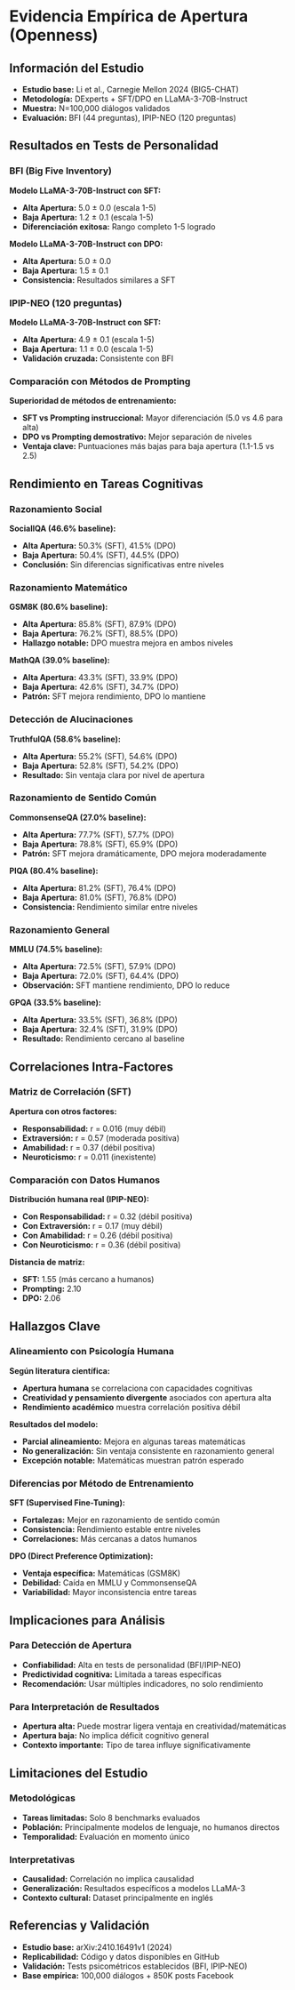 # Evidencia Empírica de Apertura (Openness)

## Información del Estudio
- **Estudio base:** Li et al., Carnegie Mellon 2024 (BIG5-CHAT)
- **Metodología:** DExperts + SFT/DPO en LLaMA-3-70B-Instruct
- **Muestra:** N=100,000 diálogos validados
- **Evaluación:** BFI (44 preguntas), IPIP-NEO (120 preguntas)

## Resultados en Tests de Personalidad

### BFI (Big Five Inventory)
**Modelo LLaMA-3-70B-Instruct con SFT:**
- **Alta Apertura:** 5.0 ± 0.0 (escala 1-5)
- **Baja Apertura:** 1.2 ± 0.1 (escala 1-5)
- **Diferenciación exitosa:** Rango completo 1-5 logrado

**Modelo LLaMA-3-70B-Instruct con DPO:**
- **Alta Apertura:** 5.0 ± 0.0
- **Baja Apertura:** 1.5 ± 0.1
- **Consistencia:** Resultados similares a SFT

### IPIP-NEO (120 preguntas)
**Modelo LLaMA-3-70B-Instruct con SFT:**
- **Alta Apertura:** 4.9 ± 0.1 (escala 1-5)
- **Baja Apertura:** 1.1 ± 0.0 (escala 1-5)
- **Validación cruzada:** Consistente con BFI

### Comparación con Métodos de Prompting
**Superioridad de métodos de entrenamiento:**
- **SFT vs Prompting instruccional:** Mayor diferenciación (5.0 vs 4.6 para alta)
- **DPO vs Prompting demostrativo:** Mejor separación de niveles
- **Ventaja clave:** Puntuaciones más bajas para baja apertura (1.1-1.5 vs 2.5)

## Rendimiento en Tareas Cognitivas

### Razonamiento Social
**SocialIQA (46.6% baseline):**
- **Alta Apertura:** 50.3% (SFT), 41.5% (DPO)
- **Baja Apertura:** 50.4% (SFT), 44.5% (DPO)
- **Conclusión:** Sin diferencias significativas entre niveles

### Razonamiento Matemático
**GSM8K (80.6% baseline):**
- **Alta Apertura:** 85.8% (SFT), 87.9% (DPO)
- **Baja Apertura:** 76.2% (SFT), 88.5% (DPO)
- **Hallazgo notable:** DPO muestra mejora en ambos niveles

**MathQA (39.0% baseline):**
- **Alta Apertura:** 43.3% (SFT), 33.9% (DPO)
- **Baja Apertura:** 42.6% (SFT), 34.7% (DPO)
- **Patrón:** SFT mejora rendimiento, DPO lo mantiene

### Detección de Alucinaciones
**TruthfulQA (58.6% baseline):**
- **Alta Apertura:** 55.2% (SFT), 54.6% (DPO)
- **Baja Apertura:** 52.8% (SFT), 54.2% (DPO)
- **Resultado:** Sin ventaja clara por nivel de apertura

### Razonamiento de Sentido Común
**CommonsenseQA (27.0% baseline):**
- **Alta Apertura:** 77.7% (SFT), 57.7% (DPO)
- **Baja Apertura:** 78.8% (SFT), 65.9% (DPO)
- **Patrón:** SFT mejora dramáticamente, DPO mejora moderadamente

**PIQA (80.4% baseline):**
- **Alta Apertura:** 81.2% (SFT), 76.4% (DPO)
- **Baja Apertura:** 81.0% (SFT), 76.8% (DPO)
- **Consistencia:** Rendimiento similar entre niveles

### Razonamiento General
**MMLU (74.5% baseline):**
- **Alta Apertura:** 72.5% (SFT), 57.9% (DPO)
- **Baja Apertura:** 72.0% (SFT), 64.4% (DPO)
- **Observación:** SFT mantiene rendimiento, DPO lo reduce

**GPQA (33.5% baseline):**
- **Alta Apertura:** 33.5% (SFT), 36.8% (DPO)
- **Baja Apertura:** 32.4% (SFT), 31.9% (DPO)
- **Resultado:** Rendimiento cercano al baseline

## Correlaciones Intra-Factores

### Matriz de Correlación (SFT)
**Apertura con otros factores:**
- **Responsabilidad:** r = 0.016 (muy débil)
- **Extraversión:** r = 0.57 (moderada positiva)
- **Amabilidad:** r = 0.37 (débil positiva)
- **Neuroticismo:** r = 0.011 (inexistente)

### Comparación con Datos Humanos
**Distribución humana real (IPIP-NEO):**
- **Con Responsabilidad:** r = 0.32 (débil positiva)
- **Con Extraversión:** r = 0.17 (muy débil)
- **Con Amabilidad:** r = 0.26 (débil positiva)
- **Con Neuroticismo:** r = 0.36 (débil positiva)

**Distancia de matriz:**
- **SFT:** 1.55 (más cercano a humanos)
- **Prompting:** 2.10
- **DPO:** 2.06

## Hallazgos Clave

### Alineamiento con Psicología Humana
**Según literatura científica:**
- **Apertura humana** se correlaciona con capacidades cognitivas
- **Creatividad y pensamiento divergente** asociados con apertura alta
- **Rendimiento académico** muestra correlación positiva débil

**Resultados del modelo:**
- **Parcial alineamiento:** Mejora en algunas tareas matemáticas
- **No generalización:** Sin ventaja consistente en razonamiento general
- **Excepción notable:** Matemáticas muestran patrón esperado

### Diferencias por Método de Entrenamiento
**SFT (Supervised Fine-Tuning):**
- **Fortalezas:** Mejor en razonamiento de sentido común
- **Consistencia:** Rendimiento estable entre niveles
- **Correlaciones:** Más cercanas a datos humanos

**DPO (Direct Preference Optimization):**
- **Ventaja específica:** Matemáticas (GSM8K)
- **Debilidad:** Caída en MMLU y CommonsenseQA
- **Variabilidad:** Mayor inconsistencia entre tareas

## Implicaciones para Análisis

### Para Detección de Apertura
- **Confiabilidad:** Alta en tests de personalidad (BFI/IPIP-NEO)
- **Predictividad cognitiva:** Limitada a tareas específicas
- **Recomendación:** Usar múltiples indicadores, no solo rendimiento

### Para Interpretación de Resultados
- **Apertura alta:** Puede mostrar ligera ventaja en creatividad/matemáticas
- **Apertura baja:** No implica déficit cognitivo general
- **Contexto importante:** Tipo de tarea influye significativamente

## Limitaciones del Estudio

### Metodológicas
- **Tareas limitadas:** Solo 8 benchmarks evaluados
- **Población:** Principalmente modelos de lenguaje, no humanos directos
- **Temporalidad:** Evaluación en momento único

### Interpretativas
- **Causalidad:** Correlación no implica causalidad
- **Generalización:** Resultados específicos a modelos LLaMA-3
- **Contexto cultural:** Dataset principalmente en inglés

## Referencias y Validación
- **Estudio base:** arXiv:2410.16491v1 (2024)
- **Replicabilidad:** Código y datos disponibles en GitHub
- **Validación:** Tests psicométricos establecidos (BFI, IPIP-NEO)
- **Base empírica:** 100,000 diálogos + 850K posts Facebook

